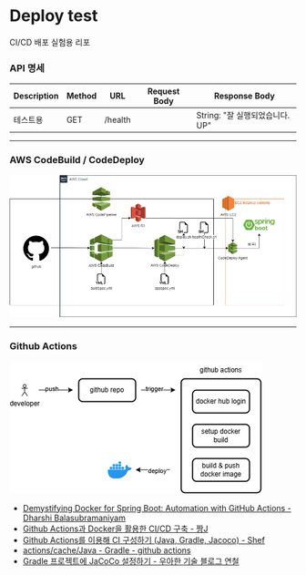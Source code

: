 # Deploy test
CI/CD 배포 실험용 리포

### API 명세
| Description | Method | URL     | Request Body           | Response Body |
|------------|--------|---------|------------------------|---------------|
| 테스트용       | GET         | /health |                 | String: "잘 실행되었습니다. UP" |
---
### AWS CodeBuild / CodeDeploy

![workflowchart.png](img/aws%20cicd%20flow.png)

---
### Github Actions

![github actions flow.png](img/github%20actions%20flow.png)

- [Demystifying Docker for Spring Boot: Automation with GitHub Actions - Dharshi Balasubramaniyam](https://medium.com/javarevisited/demystifying-docker-for-spring-boot-automation-with-github-actions-716652668d7e)
- [Github Actions과 Docker을 활용한 CI/CD 구축 - 짱J](https://velog.io/@leeeeeyeon/Github-Actions%EA%B3%BC-Docker%EC%9D%84-%ED%99%9C%EC%9A%A9%ED%95%9C-CICD-%EA%B5%AC%EC%B6%95)
- [Github Actions를 이용해 CI 구성하기 (Java, Gradle, Jacoco) - Shef](https://velog.io/@sontulip/github-actions-ci)
- [actions/cache/Java - Gradle - github actions](https://github.com/actions/cache/blob/main/examples.md#java---gradle)
- [Gradle 프로젝트에 JaCoCo 설정하기 - 우아한 기술 블로그 연철](https://techblog.woowahan.com/2661/)